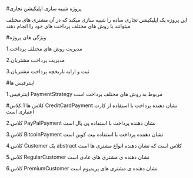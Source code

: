 #پروژه شبیه سازی اپلیکیشن تجاری

این پروژه یک اپلیکیشن تجاری ساده را شبیه سازی میکند که در آن مشتری های مختلف میتوانند با روش های مختلف پرداخت های خود را انجام دهند



#ویژگی های پروژه

1.مدیریت روش های مختلف پرداخت

2.مدیریت پرداخت مشتریان

3.ثبت و ارایه تاریخچه پرداخت مشتریان



#اینترفیس ها

1.اینترفیس PaymentStrategy مربوط به روش های مختلف پرداخت است



#کلاس ها
1.کلاس CreditCardPayment نشان دهنده پرداخت با استفاده از کارت اعتباری است

2.کلاس PayPalPayment نشان دهنده پرداخت با استفاده پی پال است

3.کلاس BitcoinPayment نشان دهمده پرداخت با استفاده بیت کوین است

4.کلاس Customer یک abstract کلاس است که نشان دهنده انواع مشتری ها است

5.کلاس RegularCustomer نشان دهنده ی مشتری های عادی است

6.کلاس PremiumCustomer نشان دهنده ی مشتری های پریمیوم است

